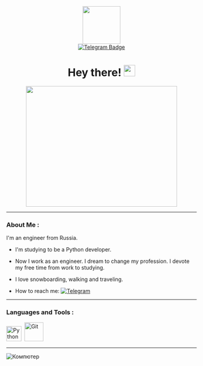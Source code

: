 <div id="header" align="center">
  <img src="https://media.giphy.com/media/v1.Y2lkPTc5MGI3NjExbGV4bzdwdXJhdml4Z2wxa2EyZDRwNjQ4dHphYjZhN3Ztdm5lOTlpaiZlcD12MV9pbnRlcm5hbF9naWZfYnlfaWQmY3Q9Zw/uB86ZyWQsnFSGYe2sA/giphy.gif" width="100"/>
  <div id="badges">
    <a href="https://t.me/olgadream_2204">
      <img src="https://img.shields.io/badge/Telegram-blue?logo=telegram&logoColor=white&style=for-the-badge" alt="Telegram Badge"/>
    </a>
    
  </div>
  <h1>
    Hey there!
    <img src="https://media.giphy.com/media/yfPmYMIsbeuRP8odz0/giphy.gif" width="30px"/>
  </h1>
</div>
<div align="center">
  <img src="https://media.giphy.com/media/v1.Y2lkPTc5MGI3NjExNXlvZ3Q0bmF3NWRuY3ZvNTdnbmdlMDAydnl6a3YyeWM2Y3Bhc3VxMSZlcD12MV9pbnRlcm5hbF9naWZfYnlfaWQmY3Q9Zw/mWK6qsWFY6w5xMKG5D/giphy.gif" width="400" height="320"/>
</div>

---

### About Me :
I'm an engineer from Russia.   


- I'm studying to be a Python developer. 

- Now I work as an engineer. I dream to change my profession. I devote my free time from work to studying.

- I love snowboarding, walking and traveling.

- How to reach me: [![Telegram](https://img.shields.io/badge/Telegram-blue?logo=telegram&logoColor=white&style=flat)](https://t.me/olgadream_2204)
  
---

### Languages and Tools :
<div>
  <img src="https://d3mxt5v3yxgcsr.cloudfront.net/courses/15007/course_15007_image.png" title="Python" alt="Python" width="40" height="40"/>&nbsp;
  <img src="https://smartshop124.ru/wp-content/uploads/7/4/1/741f077b3e37e172d7b986e2d2a47528.jpeg" title="Git" alt="Git" width="50" height="50"/>&nbsp;



</div>

---
![Компютер](https://img.freepik.com/free-photo/successful-computer-gadget-digital-close_1220-888.jpg?w=740&t=st=1705781459~exp=1705782059~hmac=45efb270489b1f8b645fe87b5db82a571e8892f58a240ff8f531e3abb175397d)
<div>
  
  <img src="https://komarev.com/ghpvc/?username=OlgaNoskova&style=flat-square&color=blue" alt=""/>
  
</div>